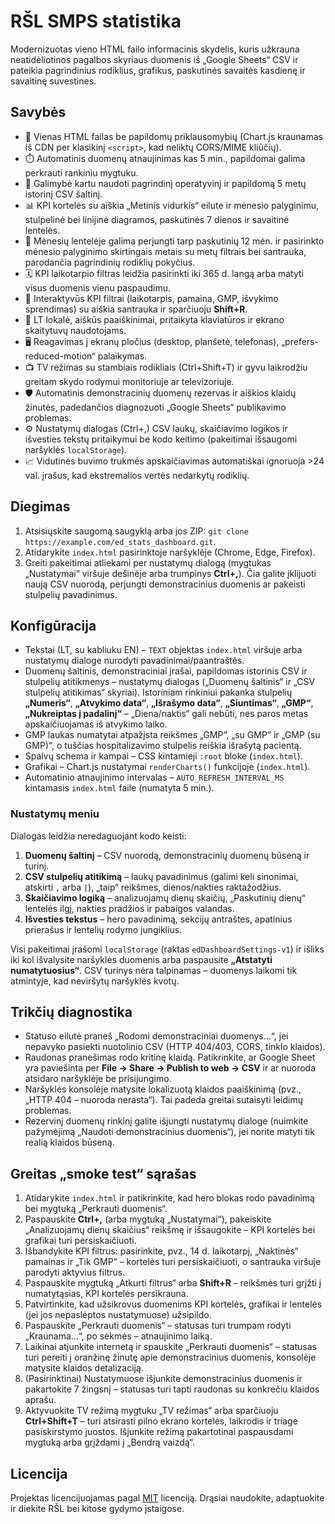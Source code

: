 # RŠL SMPS statistika

Modernizuotas vieno HTML failo informacinis skydelis, kuris užkrauna neatidėliotinos pagalbos skyriaus duomenis iš „Google Sheets“ CSV ir pateikia pagrindinius rodiklius, grafikus, paskutinės savaitės kasdienę ir savaitinę suvestines.

## Savybės
- 🔄 Vienas HTML failas be papildomų priklausomybių (Chart.js kraunamas iš CDN per klasikinį `<script>`, kad neliktų CORS/MIME kliūčių).
- ⏱️ Automatinis duomenų atnaujinimas kas 5 min., papildomai galima perkrauti rankiniu mygtuku.
- 🔗 Galimybė kartu naudoti pagrindinį operatyvinį ir papildomą 5 metų istorinį CSV šaltinį.
- 📊 KPI kortelės su aiškia „Metinis vidurkis“ eilute ir mėnesio palyginimu, stulpelinė bei linijinė diagramos, paskutinės 7 dienos ir savaitinė lentelės.
- 🔁 Mėnesių lentelėje galima perjungti tarp paskutinių 12 mėn. ir pasirinkto mėnesio palyginimo skirtingais metais su metų filtrais bei santrauka, parodančia pagrindinių rodiklių pokyčius.
- 🗓️ KPI laikotarpio filtras leidžia pasirinkti iki 365 d. langą arba matyti visus duomenis vienu paspaudimu.
- 🎯 Interaktyvūs KPI filtrai (laikotarpis, pamaina, GMP, išvykimo sprendimas) su aiškia santrauka ir sparčiuoju **Shift+R**.
- 🧭 LT lokalė, aiškūs paaiškinimai, pritaikyta klaviatūros ir ekrano skaitytuvų naudotojams.
- 🖥️ Reagavimas į ekranų pločius (desktop, planšetė, telefonas), „prefers-reduced-motion“ palaikymas.
- 📺 TV režimas su stambiais rodikliais (Ctrl+Shift+T) ir gyvu laikrodžiu greitam skydo rodymui monitoriuje ar televizoriuje.
- 🛡️ Automatinis demonstracinių duomenų rezervas ir aiškios klaidų žinutės, padedančios diagnozuoti „Google Sheets“ publikavimo problemas.
- ⚙️ Nustatymų dialogas (Ctrl+,) CSV laukų, skaičiavimo logikos ir išvesties tekstų pritaikymui be kodo keitimo (pakeitimai išsaugomi naršyklės `localStorage`).
- 📈 Vidutinės buvimo trukmės apskaičiavimas automatiškai ignoruoja >24 val. įrašus, kad ekstremalios vertės nedarkytų rodiklių.

## Diegimas
1. Atsisiųskite saugomą saugyklą arba jos ZIP: `git clone https://example.com/ed_stats_dashboard.git`.
2. Atidarykite `index.html` pasirinktoje naršyklėje (Chrome, Edge, Firefox).
3. Greiti pakeitimai atliekami per nustatymų dialogą (mygtukas „Nustatymai“ viršuje dešinėje arba trumpinys **Ctrl+,**). Čia galite įklijuoti naują CSV nuorodą, perjungti demonstracinius duomenis ar pakeisti stulpelių pavadinimus.

## Konfigūracija
- Tekstai (LT, su kabliuku EN) – `TEXT` objektas `index.html` viršuje arba nustatymų dialoge nurodyti pavadinimai/paantraštės.
- Duomenų šaltinis, demonstraciniai įrašai, papildomas istorinis CSV ir stulpelių atitikmenys – nustatymų dialogas („Duomenų šaltinis“ ir „CSV stulpelių atitikimas“ skyriai). Istoriniam rinkiniui pakanka stulpelių **„Numeris“**, **„Atvykimo data“**, **„Išrašymo data“**, **„Siuntimas“**, **„GMP“**, **„Nukreiptas į padalinį“** – „Diena/naktis“ gali nebūti, nes paros metas apskaičiuojamas iš atvykimo laiko.
- GMP laukas numatytai atpažįsta reikšmes „GMP“, „su GMP“ ir „GMP (su GMP)“, o tuščias hospitalizavimo stulpelis reiškia išrašytą pacientą.
- Spalvų schema ir kampai – CSS kintamieji `:root` bloke (`index.html`).
- Grafikai – Chart.js nustatymai `renderCharts()` funkcijoje (`index.html`).
- Automatinio atnaujinimo intervalas – `AUTO_REFRESH_INTERVAL_MS` kintamasis `index.html` faile (numatyta 5 min.).

### Nustatymų meniu

Dialogas leidžia neredaguojant kodo keisti:

1. **Duomenų šaltinį** – CSV nuorodą, demonstracinių duomenų būseną ir turinį.
2. **CSV stulpelių atitikimą** – laukų pavadinimus (galimi keli sinonimai, atskirti `,` arba `|`), „taip“ reikšmes, dienos/nakties raktažodžius.
3. **Skaičiavimo logiką** – analizuojamų dienų skaičių, „Paskutinių dienų“ lentelės ilgį, nakties pradžios ir pabaigos valandas.
4. **Išvesties tekstus** – hero pavadinimą, sekcijų antraštes, apatinius prierašus ir lentelių rodymo jungiklius.

Visi pakeitimai įrašomi `localStorage` (raktas `edDashboardSettings-v1`) ir išliks iki kol išvalysite naršyklės duomenis arba paspausite **„Atstatyti numatytuosius“**. CSV turinys nėra talpinamas – duomenys laikomi tik atmintyje, kad neviršytų naršyklės kvotų.

## Trikčių diagnostika
- Statuso eilutė praneš „Rodomi demonstraciniai duomenys…“, jei nepavyko pasiekti nuotolinio CSV (HTTP 404/403, CORS, tinklo klaidos).
- Raudonas pranešimas rodo kritinę klaidą. Patikrinkite, ar Google Sheet yra paviešinta per **File → Share → Publish to web → CSV** ir ar nuoroda atsidaro naršyklėje be prisijungimo.
- Naršyklės konsolėje matysite lokalizuotą klaidos paaiškinimą (pvz., „HTTP 404 – nuoroda nerasta“). Tai padeda greitai sutaisyti leidimų problemas.
- Rezervinį duomenų rinkinį galite išjungti nustatymų dialoge (nuimkite pažymėjimą „Naudoti demonstracinius duomenis“), jei norite matyti tik realią klaidos būseną.

## Greitas „smoke test“ sąrašas
1. Atidarykite `index.html` ir patikrinkite, kad hero blokas rodo pavadinimą bei mygtuką „Perkrauti duomenis“.
2. Paspauskite **Ctrl+,** (arba mygtuką „Nustatymai“), pakeiskite „Analizuojamų dienų skaičius“ reikšmę ir išsaugokite – KPI kortelės bei grafikai turi persiskaičiuoti.
3. Išbandykite KPI filtrus: pasirinkite, pvz., 14 d. laikotarpį, „Naktinės“ pamainas ir „Tik GMP“ – kortelės turi persiskaičiuoti, o santrauka viršuje parodyti aktyvius filtrus.
4. Paspauskite mygtuką „Atkurti filtrus“ arba **Shift+R** – reikšmės turi grįžti į numatytąsias, KPI kortelės persikrauna.
5. Patvirtinkite, kad užsikrovus duomenims KPI kortelės, grafikai ir lentelės (jei jos nepaslėptos nustatymuose) užsipildo.
6. Paspauskite „Perkrauti duomenis“ – statusas turi trumpam rodyti „Kraunama...“, po sėkmės – atnaujinimo laiką.
7. Laikinai atjunkite internetą ir spauskite „Perkrauti duomenis“ – statusas turi pereiti į oranžinę žinutę apie demonstracinius duomenis, konsolėje matysite klaidos detalizaciją.
8. (Pasirinktinai) Nustatymuose išjunkite demonstracinius duomenis ir pakartokite 7 žingsnį – statusas turi tapti raudonas su konkrečiu klaidos aprašu.
9. Aktyvuokite TV režimą mygtuku „TV režimas“ arba sparčiuoju **Ctrl+Shift+T** – turi atsirasti pilno ekrano kortelės, laikrodis ir triage pasiskirstymo juostos. Išjunkite režimą pakartotinai paspausdami mygtuką arba grįždami į „Bendrą vaizdą“.

## Licencija
Projektas licencijuojamas pagal [MIT](./LICENSE) licenciją. Drąsiai naudokite, adaptuokite ir diekite RŠL bei kitose gydymo įstaigose.
